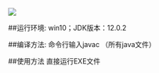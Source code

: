 ![](https://img.shields.io/badge/language-JAVA-orange.svg)


##运行环境:
win10；JDK版本：12.0.2

##编译方法:
命令行输入javac （所有java文件）

##使用方法
直接运行EXE文件

